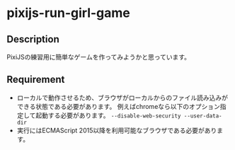 # pixijs-run-girl-game

## Description
PixiJSの練習用に簡単なゲームを作ってみようかと思っています。

## Requirement
* ローカルで動作させるため、ブラウザがローカルからのファイル読み込みができる状態である必要があります。
例えばchromeなら以下のオプション指定して起動する必要があります。
<code>--disable-web-security --user-data-dir</code>
* 実行にはECMAScript 2015以降を利用可能なブラウザである必要があります。
